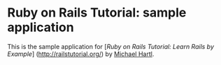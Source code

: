 # Ruby on Rails Tutorial: sample application

This is the sample application for [*Ruby on Rails Tutorial: Learn Rails by Example*] (http://railstutorial.org/) by [Michael Hartl](http://michaelhartl.com).